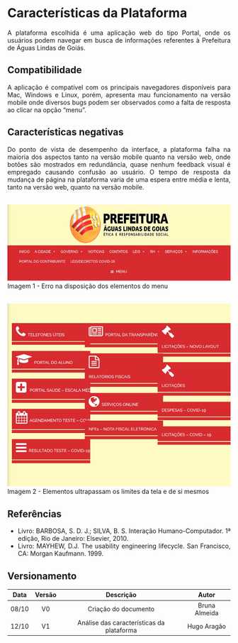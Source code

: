 # Características da Plataforma
<div align="justify">
A plataforma escolhida é uma aplicação web do tipo Portal, onde os usuários podem navegar em busca de informações referentes à Prefeitura de Águas Lindas de Goiás.

## Compatibilidade 
<div align="justify">
A aplicação é compatível com os principais navegadores disponíveis para Mac, Windows e Linux, porém, apresenta mau funcionamento na versão mobile onde diversos bugs podem ser observados como a falta de resposta ao clicar na opção “menu”.

## Características negativas
<div align="justify">
Do ponto de vista de desempenho da interface, a plataforma falha na maioria dos aspectos tanto na versão mobile quanto na versão web, onde botões são mostrados em redundância, quase nenhum feedback visual é empregado causando confusão ao usuário. O tempo de resposta da mudança de página na plataforma varia de uma espera entre média e lenta, tanto na versão web, quanto na versão mobile.
<br></br>

![Menubug](../imagens/menubug.jpg)
Imagem 1 - Erro na disposição dos elementos do menu 
<br></br>

![Interfacebug](../imagens/interfacebug.jpg)
Imagem 2 - Elementos ultrapassam os limites da tela e de si mesmos

## Referências
+ Livro: BARBOSA, S. D. J.; SILVA, B. S. Interação Humano-Computador. 1ª edição, Rio de Janeiro: Elsevier, 2010.
+ Livro: MAYHEW,  D.J.  The  usability  engineering  lifecycle.  San Francisco, CA: Morgan Kaufmann. 1999. 




## Versionamento
| Data | Versão |           Descrição             |    Autor    |
|:----:|:------:|:-------------------------------:|:-----------:|
|08/10 |V0      |     Criação do documento        |Bruna Almeida|
|12/10 |V1      |   Análise das características da plataforma| Hugo Aragão|